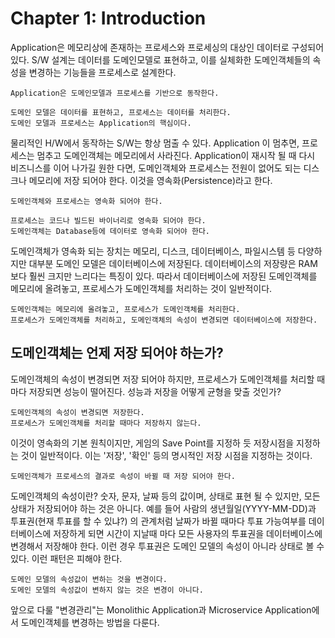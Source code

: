 # Chapter 1: Introduction

 Application은 메모리상에 존재하는 프로세스와 프로세싱의 대상인 데이터로 구성되어 있다.
S/W 설계는 데이터를 도메인모델로 표현하고, 이를 실체화한 도메인객체들의 속성을 변경하는 기능들을 프로세스로 설계한다.

    Application은 도메인모델과 프로세스를 기반으로 동작한다.
    
    도메인 모델은 데이터를 표현하고, 프로세스는 데이터를 처리한다.
    도메인 모델과 프로세스는 Application의 핵심이다.

 물리적인 H/W에서 동작하는 S/W는 항상 멈출 수 있다. Application 이 멈추면, 프로세스는 멈추고 도메인객체는 메모리에서 사라진다.
Application이 재시작 될 때 다시 비즈니스를 이어 나가길 원한 다면, 도메인객체와 프로세스는 전원이 없어도 되는 디스크나 메모리에 저장 되어야 한다.
이것을 영속화(Persistence)라고 한다.

    도메인객체와 프로세스는 영속화 되어야 한다.
    
    프로세스는 코드나 빌드된 바이너리로 영속화 되어야 한다.
    도메인객체는 Database등에 데이터로 영속화 되어야 한다. 

도메인객체가 영속화 되는 장치는 메모리, 디스크, 데이터베이스, 파일시스템 등 다양하지만 대부분 도메인 모델은 데이터베이스에 저장된다.
데이터베이스의 저장량은 RAM보다 훨씬 크지만 느리다는 특징이 있다. 따라서 데이터베이스에 저장된 도메인객체를 메모리에 올려놓고, 프로세스가 도메인객체를 처리하는 것이 일반적이다.

    도메인객체는 메모리에 올려놓고, 프로세스가 도메인객체를 처리한다.
    프로세스가 도메인객체를 처리하고, 도메인객체의 속성이 변경되면 데이터베이스에 저장한다.


## 도메인객체는 언제 저장 되어야 하는가?

  도메인객체의 속성이 변경되면 저장 되어야 하지만, 프로세스가 도메인객체를 처리할 때마다 저장되면 성능이 떨어진다. 성능과 저장을 어떻게 균형을 맞출 것인가?

    도메인객체의 속성이 변경되면 저장한다.
    프로세스가 도메인객체를 처리할 때마다 저장하지 않는다.

  이것이 영속화의 기본 원칙이지만, 게임의 Save Point를 지정하 듯 저장시점을 지정하는 것이 일반적이다. 이는 '저장', '확인' 등의 명시적인 저장 시점을 지정하는 것이다.


    도메인객체가 프로세스의 결과로 속성이 바뀔 때 저장 되어야 한다.

도메인객체의 속성이란? 숫자, 문자, 날짜 등의 값이며, 상태로 표현 될 수 있지만, 모든 상태가 저장되어야 하는 것은 아니다.
예를 들어 사람의 생년월일(YYYY-MM-DD)과 투표권(현재 투표를 할 수 있냐?) 의 관계처럼 날짜가 바뀔 때마다 투표 가능여부를 데이터베이스에 저장하게 되면 시간이 지날때 마다 모든 사용자의 투표권을 데이터베이스에 변경해서 저장해야 한다.
이런 경우 투표권은 도메인 모델의 속성이 아니라 상태로 볼 수 있다. 이런 패턴은 피해야 한다.

    도메인 모델의 속성값이 변하는 것을 변경이다.
    도메인 모델의 속성값이 변하지 않는 것은 변경이 아니다.


앞으로 다룰 "변경관리"는 Monolithic Application과 Microservice Application에서 도메인객체를 변경하는 방법을 다룬다.

